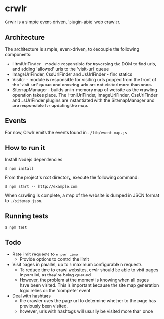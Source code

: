 # crwlr
Crwlr is a simple event-driven, 'plugin-able' web crawler.

## Architecture
The architecture is simple, event-driven, to decouple the following components:
* HtmlUrlFinder - module responsible for traversing the DOM to find urls, and adding 'allowed' urls to the 'visit-url' queue
* ImageUrlFinder, CssUrlFinder and JsUrlFinder - find statics
* Visitor - module is responsible for visiting urls popped from the front of the 'visit-url' queue and ensuring urls are not visited more than once.
* SitemapManager - builds an in-memory map of website as the crawling operation takes place. The HtmlUrlFinder, ImageUrlFinder, CssUrlFinder and JsUrlFinder plugins are instantiated with the SitemapManager and are responsible for updating the map.

## Events
For now, Crwlr emits the events found in `./lib/event-map.js`


## How to run it
Install Nodejs dependencies
```
$ npm install
```

From the project's root directory, execute the following command:
```
$ npm start -- http://example.com
```

When crawling is complete, a map of the website is dumped in JSON format to `./sitemap.json`.

## Running tests
```
$ npm test
```

## Todo
* Rate limit requests to `n per time`
    * Provide options to control the limit
* Visit pages in parallel, up to a maximum configurable n requests
    * To reduce time to crawl websites, crwlr should be able to visit pages in parallel, as they're being queued
    * However, the problem at the moment is knowing when all pages have been visited. This is important because the site map generation logic relies on the 'complete' event
* Deal with hashtags
    * the crawler uses the page url to determine whether to the page has previously been visited.
    * however, urls with hashtags will usually be visited more than once